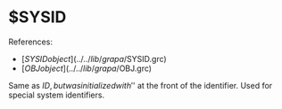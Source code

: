 # $SYSID
References:
- [$SYSID object](../../lib/grapa/$SYSID.grc)
- [$OBJ object](../../lib/grapa/$OBJ.grc)

Same as $ID, but was initialized with '$' at the front of the identifier. Used for special system identifiers. 
